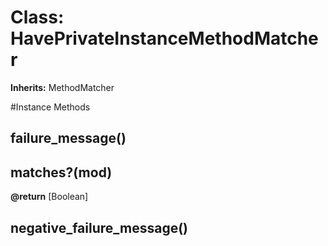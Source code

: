 # Class: HavePrivateInstanceMethodMatcher
**Inherits:** MethodMatcher
    




#Instance Methods
## failure_message() [](#method-i-failure_message)

## matches?(mod) [](#method-i-matches?)

**@return** [Boolean] 

## negative_failure_message() [](#method-i-negative_failure_message)

